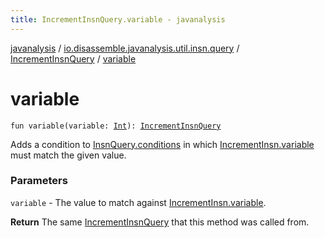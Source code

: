 ```yaml
---
title: IncrementInsnQuery.variable - javanalysis
---
```


[javanalysis](../../index.html) / [io.disassemble.javanalysis.util.insn.query](../index.html) / [IncrementInsnQuery](index.html) / [variable](./variable.html)

# variable

`fun variable(variable: `[`Int`](https://kotlinlang.org/api/latest/jvm/stdlib/kotlin/-int/index.html)`): `[`IncrementInsnQuery`](index.html)

Adds a condition to [InsnQuery.conditions](../-insn-query/conditions.html) in which [IncrementInsn.variable](../../io.disassemble.javanalysis.insn/-increment-insn/variable.html) must match the given value.

### Parameters

`variable` - The value to match against [IncrementInsn.variable](../../io.disassemble.javanalysis.insn/-increment-insn/variable.html).

**Return**
The same [IncrementInsnQuery](index.html) that this method was called from.

